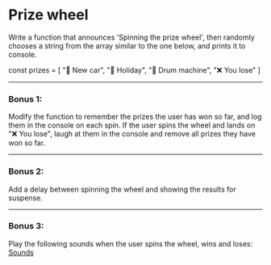 # Prize wheel

Write a function that announces 'Spinning the prize wheel', then randomly chooses a string from the array similar to the one below, and prints it to console.

const prizes = [
  "🚗 New car",
  "🌴 Holiday",
  "🥁 Drum machine",
  "❌ You lose"
]

--------------

### Bonus 1:

Modify the function to remember the prizes the user has won so far, and log them in the console on each spin.
If the user spins the wheel and lands on "❌ You lose", laugh at them in the console and remove all prizes
they have won so far.


--------------

### Bonus 2:

Add a delay between spinning the wheel and showing the results for suspense.


--------------

### Bonus 3:

Play the following sounds when the user spins the wheel, wins and loses:
[Sounds](https://drive.google.com/drive/folders/1_bZd5VntKCXoPhDsOkkPWEd495w2IXNV?usp=sharing)
